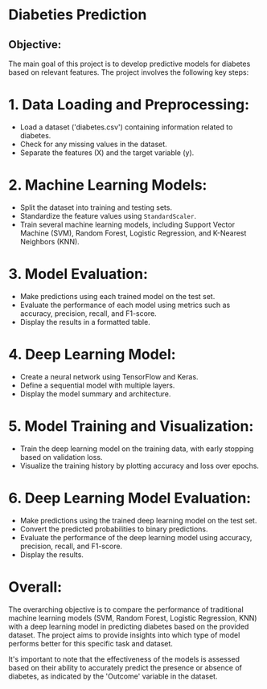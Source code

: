# Diabeties Prediction


## **Objective:**
The main goal of this project is to develop predictive models for diabetes based on relevant features. The project involves the following key steps:

# 1. **Data Loading and Preprocessing:**
   - Load a dataset ('diabetes.csv') containing information related to diabetes.
   - Check for any missing values in the dataset.
   - Separate the features (X) and the target variable (y).

# 2. **Machine Learning Models:**
   - Split the dataset into training and testing sets.
   - Standardize the feature values using `StandardScaler`.
   - Train several machine learning models, including Support Vector Machine (SVM), Random Forest, Logistic Regression, and K-Nearest Neighbors (KNN).

# 3. **Model Evaluation:**
   - Make predictions using each trained model on the test set.
   - Evaluate the performance of each model using metrics such as accuracy, precision, recall, and F1-score.
   - Display the results in a formatted table.

# 4. **Deep Learning Model:**
   - Create a neural network using TensorFlow and Keras.
   - Define a sequential model with multiple layers.
   - Display the model summary and architecture.

# 5. **Model Training and Visualization:**
   - Train the deep learning model on the training data, with early stopping based on validation loss.
   - Visualize the training history by plotting accuracy and loss over epochs.

# 6. **Deep Learning Model Evaluation:**
   - Make predictions using the trained deep learning model on the test set.
   - Convert the predicted probabilities to binary predictions.
   - Evaluate the performance of the deep learning model using accuracy, precision, recall, and F1-score.
   - Display the results.

# **Overall:**
The overarching objective is to compare the performance of traditional machine learning models (SVM, Random Forest, Logistic Regression, KNN) with a deep learning model in predicting diabetes based on the provided dataset. The project aims to provide insights into which type of model performs better for this specific task and dataset.

It's important to note that the effectiveness of the models is assessed based on their ability to accurately predict the presence or absence of diabetes, as indicated by the 'Outcome' variable in the dataset.
